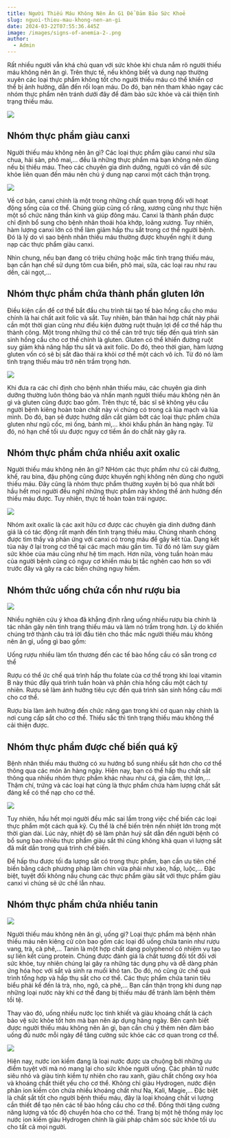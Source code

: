 ```yaml
---
title: Người Thiếu Máu Không Nên Ăn Gì Để Đảm Bảo Sức Khoẻ
slug: nguoi-thieu-mau-khong-nen-an-gi
date: 2024-03-22T07:55:36.445Z
image: /images/signs-of-anemia-2-.png
author:
  - Admin
---
```

Rất nhiều người vẫn khá chủ quan với sức khỏe khi chưa nắm rõ người thiếu máu không nên ăn gì. Trên thực tế, nếu không biết và dung nạp thường xuyên các loại thực phẩm không tốt cho người thiếu máu có thể khiến cơ thể bị ảnh hưởng, dẫn đến rối loạn máu. Do đó, bạn nên tham khảo ngay các nhóm thực phẩm nên tránh dưới đây để đảm bảo sức khỏe và cải thiện tình trạng thiếu máu. 

![](/images/nguoi-bi-thieu-mau-khong-nen-an-gi-1.jpeg)

## Nhóm thực phẩm giàu canxi

Người thiếu máu không nên ăn gì? Các loại thực phẩm giàu canxi như sữa chua, hải sản, phô mai,... đều là những thực phẩm mà bạn không nên dùng nếu bị thiếu máu. Theo các chuyên gia dinh dưỡng, người có vấn đề sức khỏe liên quan đến máu nên chú ý dung nạp canxi một cách thận trọng. 

![](/images/nguoi-bi-thieu-mau-khong-nen-an-gi-2.jpeg)

Về cơ bản, canxi chính là một trong những chất quan trọng đối với hoạt động sống của cơ thể. Chúng giúp củng cố răng, xương cũng như thực hiện một số chức năng thần kinh và giúp đông máu. Canxi là thành phần được chỉ định bổ sung cho bệnh nhân thoái hóa khớp, loãng xương. Tuy nhiên, hàm lượng canxi lớn có thể làm giảm hấp thu sắt trong cơ thể người bệnh. Đó là lý do vì sao bệnh nhân thiếu máu thường được khuyến nghị ít dung nạp các thực phẩm giàu canxi. 

Nhìn chung, nếu bạn đang có triệu chứng hoặc mắc tình trạng thiếu máu, bạn cần hạn chế sử dụng tôm cua biển, phô mai, sữa, các loại rau như rau dền, cải ngọt,...

## Nhóm thực phẩm chứa thành phần gluten lớn

Điều kiện cần để cơ thể bắt đầu chu trình tái tạo tế bào hồng cầu cho máu chính là hai chất axit folic và sắt. Tuy nhiên, bản thân hai hợp chất này phải cần một thời gian cũng như điều kiện đường ruột thuận lợi để cơ thể hấp thu thành công. Một trong những thứ có thể cản trở trực tiếp đến quá trình sản sinh hồng cầu cho cơ thể chính là gluten. Gluten có thể khiến đường ruột suy giảm khả năng hấp thu sắt và axit folic. Do đó, theo thời gian, hàm lượng gluten vốn có sẽ bị sắt đào thải ra khỏi cơ thể một cách vô ích. Từ đó nó làm tình trạng thiếu máu trở nên trầm trọng hơn. 

![](/images/nguoi-bi-thieu-mau-khong-nen-an-gi-3.jpeg)

Khi đưa ra các chỉ định cho bệnh nhân thiếu máu, các chuyên gia dinh dưỡng thường luôn thông báo và nhấn mạnh người thiếu máu không nên ăn gì và gluten cũng được bao gồm. Trên thực tế, bác sĩ sẽ không yêu cầu người bệnh kiêng hoàn toàn chất này vì chúng có trong cả lúa mạch và lúa mình. Do đó, bạn sẽ được hướng dẫn cắt giảm bớt các loại thực phẩm chứa gluten như ngũ cốc, mì ống, bánh mì,... khỏi khẩu phần ăn hàng ngày. Từ đó, nó hạn chế tối ưu được nguy cơ tiềm ẩn do chất này gây ra. 

## Nhóm thực phẩm chứa nhiều axit oxalic

Người thiếu máu không nên ăn gì? NHóm các thực phẩm như củ cải đường, khế, rau bina, đậu phộng cũng được khuyến nghị không nên dùng cho người thiếu máu. Đây cũng là nhóm thực phẩm thường xuyên bị bỏ qua nhất bởi hầu hết mọi người đều nghĩ những thực phẩm này không thể ảnh hưởng đến thiếu máu được. Tuy nhiên, thực tế hoàn toàn trái ngược. 

![](/images/nguoi-bi-thieu-mau-khong-nen-an-gi-4.jpeg)

Nhóm axit oxalic là các axit hữu cơ được các chuyên gia dinh dưỡng đánh giá là có tác động rất mạnh đến tình trạng thiếu máu. Chúng nhanh chóng được tìm thấy và phản ứng với canxi có trong máu để gây kết tủa. Dạng kết tủa này ở lại trong cơ thể tại các mạch máu gần tim. Từ đó nó làm suy giảm sức khỏe của máu cũng như hệ tim mạch. Hơn nữa, vòng tuần hoàn máu của người bệnh cũng có nguy cơ khiến máu bị tắc nghẽn cao hơn so với trước đây và gây ra các biến chứng nguy hiểm. 

## Nhóm thức uống chứa cồn như rượu bia

![](/images/nguoi-bi-thieu-mau-khong-nen-an-gi-5.jpeg)

Nhiều nghiên cứu ý khoa đã khẳng định rằng uống nhiều rượu bia chính là tác nhân gây nên tình trạng thiếu máu và làm nó trầm trọng hơn. Lý do khiến chúng trở thành câu trả lời đầu tiên cho thắc mắc người thiếu máu không nên ăn gì, uống gì bao gồm:

Uống rượu nhiều làm tổn thương đến các tế bào hồng cầu có sẵn trong cơ thể 

Rượu có thể ức chế quá trình hấp thu folate của cơ thể trong khi loại vitamin B này thúc đẩy quá trình tuần hoàn và phân chia hồng cầu một cách tự nhiên. Rượu sẽ làm ảnh hưởng tiêu cực đến quá trình sản sinh hồng cầu mới cho cơ thể.

Rượu bia làm ảnh hưởng đến  chức năng gan trong khi cơ quan này chính là nơi cung cấp sắt cho cơ thể. Thiếu sắc thì tình trạng thiếu máu không thể cải thiện được. 

## Nhóm thực phẩm được chế biến quá kỹ 

Bệnh nhân thiếu máu thường có xu hướng bổ sung nhiều sắt hơn cho cơ thể thông qua các món ăn hàng ngày. Hiện nay, bạn có thể hấp thu chất sắt thông qua nhiều nhóm thực phẩm khác nhau như cá, gia cầm, thịt lợn,... Thậm chí, trứng và các loại hạt cũng là thực phẩm chứa hàm lượng chất sắt đáng kể có thể nạp cho cơ thể.

![](/images/nguoi-bi-thieu-mau-khong-nen-an-gi-6.jpeg)

Tuy nhiên, hầu hết mọi người đều mắc sai lầm trong việc chế biến các loại thực phẩm một cách quá kỹ. Cụ thể là chế biến trên nền nhiệt lớn trong một thời gian dài. Lúc này, nhiệt độ sẽ làm phân huỷ sắt dẫn đến người bệnh có bổ sung bao nhiêu thực phẩm giàu sắt thì cũng không khả quan vì lượng sắt đã mất dần trong quá trình chế biến. 

Để hấp thu được tối đa lượng sắt có trong thực phẩm, bạn cần ưu tiên chế biến bằng cách phương pháp làm chín vừa phải như xào, hấp, luộc,... Đặc biệt, tuyệt đối không nấu chung các thực phẩm giàu sắt với thực phẩm giàu canxi vì chúng sẽ ức chế lẫn nhau.

## Nhóm thực phẩm chứa nhiều tanin

![](/images/nguoi-bi-thieu-mau-khong-nen-an-gi-7.jpeg)

Người thiếu máu không nên ăn gì, uống gì? Loại thực phẩm mà bệnh nhân thiếu máu nên kiêng cử còn bao gồm các loại đồ uống chứa tanin như rượu vang, trà, cà phê,... Tanin là một hợp chất dạng polyphenol có nhiệm vụ tạo sự liên kết cùng protein. Chúng được đánh giá là chất tương đối tốt đối với sức khỏe, tuy nhiên chúng lại gây ra những tác dụng phụ và dễ dàng phản ứng hóa học với sắt và sinh ra muối khó tan. Do đó, nó cũng ức chế quá trình tổng hợp và hấp thụ sắt cho cơ thể. Các thực phẩm chứa tanin tiêu biểu phải kể đến lá trà, nho, ngô, cà phê,... Bạn cần thận trọng khi dung nạp những loại nước này khi cơ thể đang bị thiếu máu để tránh làm bệnh thêm tồi tệ. 

Thay vào đó, uống nhiều nước lọc tinh khiết và giàu khoáng chất là cách bảo vệ sức khỏe tốt hơn mà bạn nên áp dụng hàng ngày. Bên cạnh biết được người thiếu máu không nên ăn gì, bạn cần chú ý thêm nên đảm bảo uống đủ nước mỗi ngày để tăng cường sức khỏe các cơ quan trong cơ thể. 

![](/images/nguoi-bi-thieu-mau-khong-nen-an-gi-8.jpeg)

Hiện nay, nước ion kiềm đang là loại nước được ưa chuộng bởi những ưu điểm tuyệt vời mà nó mang lại cho sức khỏe người uống. Các phân tử nước siêu nhỏ và giàu tính kiềm tự nhiên cho rau xanh, giàu chất chống oxy hóa và khoáng chất thiết yếu cho cơ thể. Không chỉ giàu Hydrogen, nước điện phân ion kiềm còn chứa nhiều khoáng chất như Na, Kali, Magie,... Đặc biệt là chất sắt tốt cho người bệnh thiếu máu, đây là loại khoáng chất vi lượng cần thiết để tạo nên các tế bào hồng cầu cho cơ thể. Đồng thời tăng cường năng lượng và tốc độ chuyển hóa cho cơ thể. Trang bị một hệ thống máy lọc nước ion kiềm giàu Hydrogen chính là giải pháp chăm sóc sức khỏe tối ưu cho tất cả mọi người.
